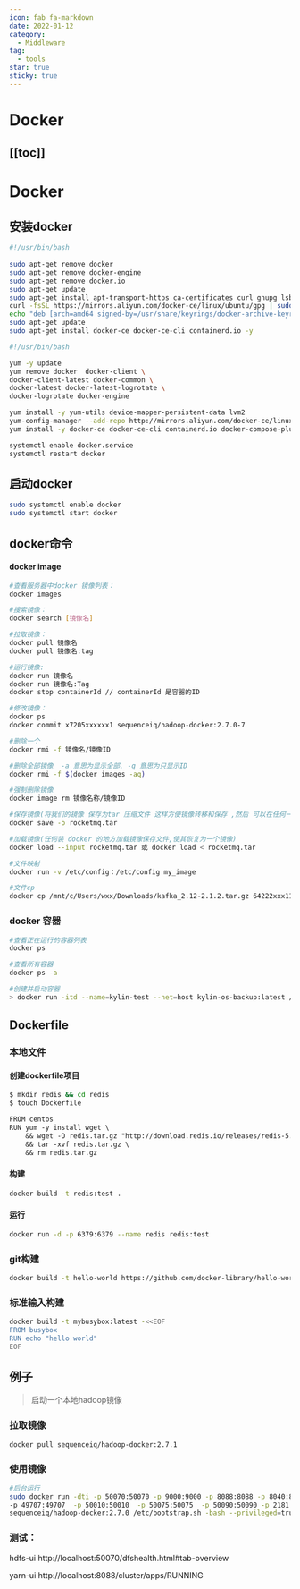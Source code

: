 ```yaml
---
icon: fab fa-markdown
date: 2022-01-12
category:
  - Middleware
tag:
  - tools
star: true
sticky: true
---
```


# Docker

[[toc]]
---
# Docker
## 安装docker

<CodeGroup>
  <CodeGroupItem title="ubuntu_docker_install.sh" active>

```bash
#!/usr/bin/bash
 
sudo apt-get remove docker
sudo apt-get remove docker-engine
sudo apt-get remove docker.io
sudo apt-get update
sudo apt-get install apt-transport-https ca-certificates curl gnupg lsb-release -y
curl -fsSL https://mirrors.aliyun.com/docker-ce/linux/ubuntu/gpg | sudo gpg --dearmor -o /usr/share/keyrings/docker-archive-keyring.gpg
echo "deb [arch=amd64 signed-by=/usr/share/keyrings/docker-archive-keyring.gpg] https://mirrors.aliyun.com/docker-ce/linux/ubuntu  $(lsb_release -cs) stable" | sudo tee /etc/apt/sources.list.d/docker.list > /dev/null
sudo apt-get update
sudo apt-get install docker-ce docker-ce-cli containerd.io -y
```

  </CodeGroupItem>

  <CodeGroupItem title="centos_docker_install.sh">

```bash
#!/usr/bin/bash

yum -y update
yum remove docker  docker-client \
docker-client-latest docker-common \
docker-latest docker-latest-logrotate \
docker-logrotate docker-engine

yum install -y yum-utils device-mapper-persistent-data lvm2
yum-config-manager --add-repo http://mirrors.aliyun.com/docker-ce/linux/centos/docker-ce.repo
yum install -y docker-ce docker-ce-cli containerd.io docker-compose-plugin

systemctl enable docker.service
systemctl restart docker
```

  </CodeGroupItem>
</CodeGroup>

## 启动docker
```bash
sudo systemctl enable docker
sudo systemctl start docker
```

## docker命令
#### docker image
```sh
#查看服务器中docker 镜像列表：
docker images

#搜索镜像：
docker search [镜像名]

#拉取镜像：
docker pull 镜像名 
docker pull 镜像名:tag

#运行镜像:
docker run 镜像名
docker run 镜像名:Tag
docker stop containerId // containerId 是容器的ID

#修改镜像：
docker ps
docker commit x7205xxxxxx1 sequenceiq/hadoop-docker:2.7.0-7

#删除一个
docker rmi -f 镜像名/镜像ID

#删除全部镜像  -a 意思为显示全部, -q 意思为只显示ID
docker rmi -f $(docker images -aq)

#强制删除镜像
docker image rm 镜像名称/镜像ID

#保存镜像(将我们的镜像 保存为tar 压缩文件 这样方便镜像转移和保存 ,然后 可以在任何一台安装了docker的服务器上 加载这个镜像)
docker save -o rocketmq.tar

#加载镜像(任何装 docker 的地方加载镜像保存文件,使其恢复为一个镜像)
docker load --input rocketmq.tar 或 docker load < rocketmq.tar
```

```sh
#文件映射
docker run -v /etc/config：/etc/config my_image

#文件cp
docker cp /mnt/c/Users/wxx/Downloads/kafka_2.12-2.1.2.tar.gz 64222xxx110:/usr/local/
```
### docker 容器
```sh
#查看正在运行的容器列表
docker ps

#查看所有容器
docker ps -a

#创建并启动容器
> docker run -itd --name=kylin-test --net=host kylin-os-backup:latest /bin/bash
```

## Dockerfile
### 本地文件
#### 创建dockerfile项目
```bash
$ mkdir redis && cd redis
$ touch Dockerfile
```
```txt
FROM centos
RUN yum -y install wget \
    && wget -O redis.tar.gz "http://download.redis.io/releases/redis-5.0.3.tar.gz" \
    && tar -xvf redis.tar.gz \
    && rm redis.tar.gz
```
#### 构建
```bash
docker build -t redis:test .
```
#### 运行
```bash
docker run -d -p 6379:6379 --name redis redis:test
```

### git构建
```bash
docker build -t hello-world https://github.com/docker-library/hello-world.git#master:amd64/hello-world
```

### 标准输入构建
```bash
docker build -t mybusybox:latest -<<EOF
FROM busybox
RUN echo "hello world"
EOF
```


## 例子
> 启动一个本地hadoop镜像

### 拉取镜像
```bash
docker pull sequenceiq/hadoop-docker:2.7.1
```

### 使用镜像
```bash
#后台运行
sudo docker run -dti -p 50070:50070 -p 9000:9000 -p 8088:8088 -p 8040:8040 -p 8042:8042  \
-p 49707:49707  -p 50010:50010  -p 50075:50075  -p 50090:50090 -p 2181:2181 -p 9092:9092 \
sequenceiq/hadoop-docker:2.7.0 /etc/bootstrap.sh -bash --privileged=true
```
### 测试：
hdfs-ui
http://localhost:50070/dfshealth.html#tab-overview

yarn-ui
http://localhost:8088/cluster/apps/RUNNING